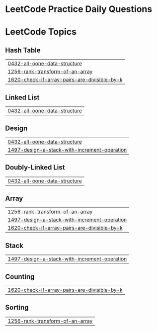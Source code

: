
# LeetCode Practice Daily Questions


<!---LeetCode Topics Start-->
# LeetCode Topics
## Hash Table
|  |
| ------- |
| [0432-all-oone-data-structure](https://github.com/KrishnaG234/LeetCode_Practice/tree/master/0432-all-oone-data-structure) |
| [1256-rank-transform-of-an-array](https://github.com/KrishnaG234/LeetCode_Practice/tree/master/1256-rank-transform-of-an-array) |
| [1620-check-if-array-pairs-are-divisible-by-k](https://github.com/KrishnaG234/LeetCode_Practice/tree/master/1620-check-if-array-pairs-are-divisible-by-k) |
## Linked List
|  |
| ------- |
| [0432-all-oone-data-structure](https://github.com/KrishnaG234/LeetCode_Practice/tree/master/0432-all-oone-data-structure) |
## Design
|  |
| ------- |
| [0432-all-oone-data-structure](https://github.com/KrishnaG234/LeetCode_Practice/tree/master/0432-all-oone-data-structure) |
| [1497-design-a-stack-with-increment-operation](https://github.com/KrishnaG234/LeetCode_Practice/tree/master/1497-design-a-stack-with-increment-operation) |
## Doubly-Linked List
|  |
| ------- |
| [0432-all-oone-data-structure](https://github.com/KrishnaG234/LeetCode_Practice/tree/master/0432-all-oone-data-structure) |
## Array
|  |
| ------- |
| [1256-rank-transform-of-an-array](https://github.com/KrishnaG234/LeetCode_Practice/tree/master/1256-rank-transform-of-an-array) |
| [1497-design-a-stack-with-increment-operation](https://github.com/KrishnaG234/LeetCode_Practice/tree/master/1497-design-a-stack-with-increment-operation) |
| [1620-check-if-array-pairs-are-divisible-by-k](https://github.com/KrishnaG234/LeetCode_Practice/tree/master/1620-check-if-array-pairs-are-divisible-by-k) |
## Stack
|  |
| ------- |
| [1497-design-a-stack-with-increment-operation](https://github.com/KrishnaG234/LeetCode_Practice/tree/master/1497-design-a-stack-with-increment-operation) |
## Counting
|  |
| ------- |
| [1620-check-if-array-pairs-are-divisible-by-k](https://github.com/KrishnaG234/LeetCode_Practice/tree/master/1620-check-if-array-pairs-are-divisible-by-k) |
## Sorting
|  |
| ------- |
| [1256-rank-transform-of-an-array](https://github.com/KrishnaG234/LeetCode_Practice/tree/master/1256-rank-transform-of-an-array) |
<!---LeetCode Topics End-->